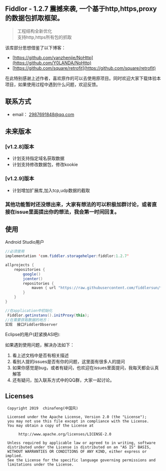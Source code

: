 

## Fiddlor - 1.2.7 震撼来袭, 一个基于http,https,proxy的数据包抓取框架。

> 工程结构全新优化   
支持http,https所有包的抓取  


该库部分思想借鉴了以下博客：
 * [https://github.com/yanzhenjie/NoHttp](https://github.com/Y0LANDA/NoHttp) 
 * [https://github.com/square/retrofit](https://github.com/square/retrofit)

在此特别感谢上述作者，喜欢原作的可以去使用原项目。同时欢迎大家下载体验本项目，如果使用过程中遇到什么问题，欢迎反馈。

## 联系方式
 * email： 2987691848@qq.com



## 未来版本
### [v1.2.8]版本
- 计划支持指定域名获取数据
- 计划支持修改数据包，修改kookie

### [v1.2.9]版本
- 计划增加扩展库,加入tcp,udp数据的截取

### 其他功能暂时还没想出来，大家有想法的可以积极加群讨论，或者直接在issue里面提出你的想法，我会第一时间回复。

## 使用

Android Studio用户


```java
//必须使用
implementation 'com.fiddler.storagehelper:fiddlor:1.2.7'

allprojects {
    repositories {
        google()
        jcenter()
        repositories {
            maven { url "https://raw.githubusercontent.com/fiddlersun/fiddlor/master" }
        }
    }
}

//在application中初始化
 Fiddlor.getinstans().initProxy(this);
//在需要获取数据的地方：
实现  接口FiddlerObserver
```

Eclipse的用户(赶紧换AS吧):

如果遇到使用问题，解决办法如下：
1. 看上述文档中是否有相关描述
2. 看别人提的issues是否有你的问题，这里面有很多人的提问
3. 如果你感觉是bug，或者有疑问，也欢迎在issues里面提问，我每天都会认真解答
4. 还有疑问，加入联系方式中的QQ群，大家一起讨论。


## Licenses
```
 Copyright 2019  chinafeng(中国风)

 Licensed under the Apache License, Version 2.0 (the "License");
 you may not use this file except in compliance with the License.
 You may obtain a copy of the License at

      http://www.apache.org/licenses/LICENSE-2.0

 Unless required by applicable law or agreed to in writing, software
 distributed under the License is distributed on an "AS IS" BASIS,
 WITHOUT WARRANTIES OR CONDITIONS OF ANY KIND, either express or implied.
 See the License for the specific language governing permissions and
 limitations under the License.
```
